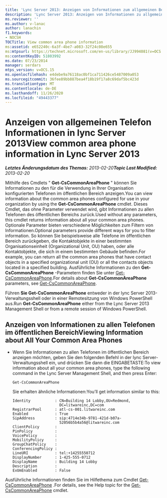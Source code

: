 ```yaml
---
title: 'Lync Server 2013: Anzeigen von Informationen zum allgemeinen Bereich'
description: 'Lync Server 2013: Anzeigen von Informationen zu allgemeinen Telefon Bereichen.'
ms.reviewer: ''
ms.author: v-lanac
author: lanachin
f1.keywords:
- NOCSH
TOCTitle: View common area phone information
ms:assetid: e652240c-6a3f-4be7-a083-32f24c08e655
ms:mtpsurl: https://technet.microsoft.com/en-us/library/JJ994081(v=OCS.15)
ms:contentKeyID: 51803992
ms.date: 07/23/2014
manager: serdars
mtps_version: v=OCS.15
ms.openlocfilehash: e4debe9a76118ac0bf1ca711426ce5487009a053
ms.sourcegitcommit: 36fee89bb887bea4f18b19f17a8c69daf5bc423d
ms.translationtype: MT
ms.contentlocale: de-DE
ms.lasthandoff: 11/26/2020
ms.locfileid: "49443377"
---
```

# <a name="view-common-area-phone-information-in-lync-server-2013"></a><span data-ttu-id="3b0e2-103">Anzeigen von allgemeinen Telefon Informationen in lync Server 2013</span><span class="sxs-lookup"><span data-stu-id="3b0e2-103">View common area phone information in Lync Server 2013</span></span>

<div data-xmlns="http://www.w3.org/1999/xhtml">

<div class="topic" data-xmlns="http://www.w3.org/1999/xhtml" data-msxsl="urn:schemas-microsoft-com:xslt" data-cs="https://msdn.microsoft.com/">

<div data-asp="https://msdn2.microsoft.com/asp">



</div>

<div id="mainSection">

<div id="mainBody"><span data-ttu-id="3b0e2-104">

<span> </span></span><span class="sxs-lookup"><span data-stu-id="3b0e2-104">

<span> </span></span></span>

<span data-ttu-id="3b0e2-105">_**Letztes Änderungsdatum des Themas:** 2013-02-20_</span><span class="sxs-lookup"><span data-stu-id="3b0e2-105">_**Topic Last Modified:** 2013-02-20_</span></span>

<span data-ttu-id="3b0e2-106">Mithilfe des Cmdlets " **Get-CsCommonAreaPhone** " können Sie Informationen zu den für die Verwendung in Ihrer Organisation konfigurierten Telefonen im öffentlichen Bereich anzeigen.</span><span class="sxs-lookup"><span data-stu-id="3b0e2-106">You can view information about the common area phones configured for use in your organization by using the **Get-CsCommonAreaPhone** cmdlet.</span></span> <span data-ttu-id="3b0e2-107">Dieses Cmdlet, das ohne Parameter verwendet wird, gibt Informationen zu allen Telefonen des öffentlichen Bereichs zurück.</span><span class="sxs-lookup"><span data-stu-id="3b0e2-107">Used without any parameters, this cmdlet returns information about all your common area phones.</span></span> <span data-ttu-id="3b0e2-108">Optionale Parameter bieten verschiedene Möglichkeiten zum Filtern von Informationen.</span><span class="sxs-lookup"><span data-stu-id="3b0e2-108">Optional parameters provide different ways for you to filter information.</span></span> <span data-ttu-id="3b0e2-109">So können Sie beispielsweise alle Telefone im öffentlichen Bereich zurückgeben, die Kontaktobjekte in einer bestimmten Organisationseinheit (Organizational Unit, OU) haben, oder alle Kontaktobjekte, die sich in einem bestimmten Gebäude befinden.</span><span class="sxs-lookup"><span data-stu-id="3b0e2-109">For example, you can return all the common area phones that have contact objects in a specified organizational unit (OU) or all the contacts objects located in a specified building.</span></span> <span data-ttu-id="3b0e2-110">Ausführliche Informationen zu den **Get-CsCommonAreaPhone** -Parametern finden Sie unter [Get-CsCommonAreaPhone](https://docs.microsoft.com/powershell/module/skype/Get-CsCommonAreaPhone).</span><span class="sxs-lookup"><span data-stu-id="3b0e2-110">For details about **Get-CsCommonAreaPhone** parameters, see [Get-CsCommonAreaPhone](https://docs.microsoft.com/powershell/module/skype/Get-CsCommonAreaPhone).</span></span>

<span data-ttu-id="3b0e2-111">Führen **Sie Get-CsCommonAreaPhone** entweder in der lync Server 2013-Verwaltungsshell oder in einer Remotesitzung von Windows PowerShell aus.</span><span class="sxs-lookup"><span data-stu-id="3b0e2-111">Run **Get-CsCommonAreaPhone** either from the Lync Server 2013 Management Shell or from a remote session of Windows PowerShell.</span></span>

<div>


<div>

## <a name="viewing-information-about-all-your-common-area-phones"></a><span data-ttu-id="3b0e2-112">Anzeigen von Informationen zu allen Telefonen im öffentlichen Bereich</span><span class="sxs-lookup"><span data-stu-id="3b0e2-112">Viewing Information about All Your Common Area Phones</span></span>

  - <span data-ttu-id="3b0e2-113">Wenn Sie Informationen zu allen Telefonen im öffentlichen Bereich anzeigen möchten, geben Sie den folgenden Befehl in der lync Server-Verwaltungsshell ein, und drücken Sie dann die EINGABETASTE:</span><span class="sxs-lookup"><span data-stu-id="3b0e2-113">To view information about all your common area phones, type the following command in the Lync Server Management Shell, and then press Enter:</span></span>
    
        Get-CsCommonAreaPhone
    
    <span data-ttu-id="3b0e2-114">Sie erhalten ähnliche Informationen:</span><span class="sxs-lookup"><span data-stu-id="3b0e2-114">You’ll get information similar to this:</span></span>
    
        Identity           : CN=Building 14 Lobby,OU=Redmond,
                             DC=litwareinc,DC=com
        RegistrarPool      : atl-cs-001.litwareinc.com
        Enabled            : True
        SipAddress         : sip:4714e34b-9781-421d-b07a-
                             52056b5b4a56@litwareinc.com
        ClientPolicy       :
        PinPolicy          :
        VoicePolicy        :
        MobilityPolicy     :
        GroupChatPolicy    :
        ConferencingPolicy :
        LineURI            : tel:+14255550712
        DisplayNumber      : 1-425-555-0712
        DisplayName        : Building 14 Lobby
        Description        :
        ExUmEnabled        : False

</div>

<span data-ttu-id="3b0e2-115">Ausführliche Informationen finden Sie im Hilfethema zum Cmdlet [Get-CsCommonAreaPhone](https://docs.microsoft.com/powershell/module/skype/Get-CsCommonAreaPhone) .</span><span class="sxs-lookup"><span data-stu-id="3b0e2-115">For details, see the Help topic for the [Get-CsCommonAreaPhone](https://docs.microsoft.com/powershell/module/skype/Get-CsCommonAreaPhone) cmdlet.</span></span>

<span data-ttu-id="3b0e2-116"></div>

</div>

<span> </span>

</div>

</div>

</span><span class="sxs-lookup"><span data-stu-id="3b0e2-116"></div>

</div>

<span> </span>

</div>

</div>

</span></span></div>

